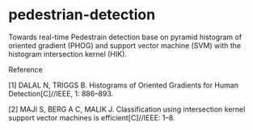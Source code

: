 # pedestrian-detection

Towards real-time Pedestrain detection base on pyramid histogram of oriented gradient (PHOG) and support vector machine (SVM) with the histogram intersection kernel (HIK).

Reference

[1] DALAL N, TRIGGS B. Histograms of Oriented Gradients for Human Detection[C]//IEEE, 1: 886–893.

[2] MAJI S, BERG A C, MALIK J. Classification using intersection kernel support vector machines is efficient[C]//IEEE: 1–8.

